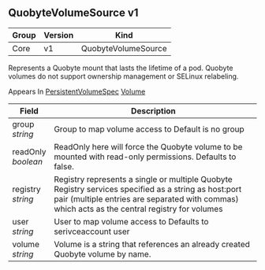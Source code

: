 ## QuobyteVolumeSource v1

Group        | Version     | Kind
------------ | ---------- | -----------
Core | v1 | QuobyteVolumeSource



Represents a Quobyte mount that lasts the lifetime of a pod. Quobyte volumes do not support ownership management or SELinux relabeling.

<aside class="notice">
Appears In  <a href="#persistentvolumespec-v1">PersistentVolumeSpec</a>  <a href="#volume-v1">Volume</a> </aside>

Field        | Description
------------ | -----------
group <br /> *string*  | Group to map volume access to Default is no group
readOnly <br /> *boolean*  | ReadOnly here will force the Quobyte volume to be mounted with read-only permissions. Defaults to false.
registry <br /> *string*  | Registry represents a single or multiple Quobyte Registry services specified as a string as host:port pair (multiple entries are separated with commas) which acts as the central registry for volumes
user <br /> *string*  | User to map volume access to Defaults to serivceaccount user
volume <br /> *string*  | Volume is a string that references an already created Quobyte volume by name.


